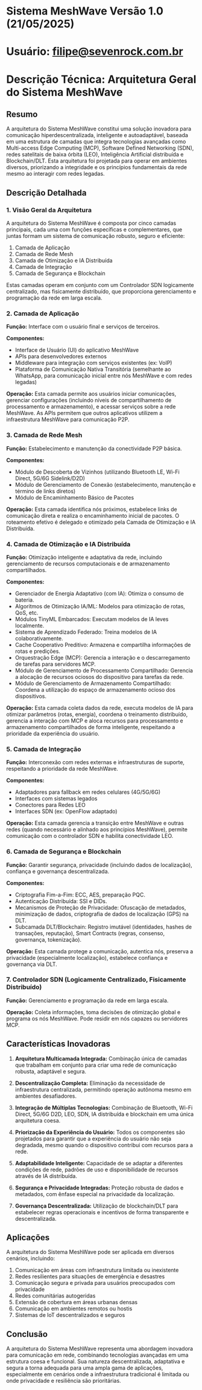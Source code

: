 # Sistema MeshWave Versão 1.0 (21/05/2025)
# Usuário: filipe@sevenrock.com.br

# Descrição Técnica: Arquitetura Geral do Sistema MeshWave

## Resumo

A arquitetura do Sistema MeshWave constitui uma solução inovadora para comunicação hiperdescentralizada, inteligente e autoadaptável, baseada em uma estrutura de camadas que integra tecnologias avançadas como Multi-access Edge Computing (MCP), Software Defined Networking (SDN), redes satelitais de baixa órbita (LEO), Inteligência Artificial distribuída e Blockchain/DLT. Esta arquitetura foi projetada para operar em ambientes diversos, priorizando a integridade e os princípios fundamentais da rede mesmo ao interagir com redes legadas.

## Descrição Detalhada

### 1. Visão Geral da Arquitetura

A arquitetura do Sistema MeshWave é composta por cinco camadas principais, cada uma com funções específicas e complementares, que juntas formam um sistema de comunicação robusto, seguro e eficiente:

1. Camada de Aplicação
2. Camada de Rede Mesh
3. Camada de Otimização e IA Distribuída
4. Camada de Integração
5. Camada de Segurança e Blockchain

Estas camadas operam em conjunto com um Controlador SDN logicamente centralizado, mas fisicamente distribuído, que proporciona gerenciamento e programação da rede em larga escala.

### 2. Camada de Aplicação

**Função:** Interface com o usuário final e serviços de terceiros.

**Componentes:**
- Interface de Usuário (UI) do aplicativo MeshWave
- APIs para desenvolvedores externos
- Middleware para integração com serviços existentes (ex: VoIP)
- Plataforma de Comunicação Nativa Transitória (semelhante ao WhatsApp, para comunicação inicial entre nós MeshWave e com redes legadas)

**Operação:** Esta camada permite aos usuários iniciar comunicações, gerenciar configurações (incluindo níveis de compartilhamento de processamento e armazenamento), e acessar serviços sobre a rede MeshWave. As APIs permitem que outros aplicativos utilizem a infraestrutura MeshWave para comunicação P2P.

### 3. Camada de Rede Mesh

**Função:** Estabelecimento e manutenção da conectividade P2P básica.

**Componentes:**
- Módulo de Descoberta de Vizinhos (utilizando Bluetooth LE, Wi-Fi Direct, 5G/6G Sidelink/D2D)
- Módulo de Gerenciamento de Conexão (estabelecimento, manutenção e término de links diretos)
- Módulo de Encaminhamento Básico de Pacotes

**Operação:** Esta camada identifica nós próximos, estabelece links de comunicação direta e realiza o encaminhamento inicial de pacotes. O roteamento efetivo é delegado e otimizado pela Camada de Otimização e IA Distribuída.

### 4. Camada de Otimização e IA Distribuída

**Função:** Otimização inteligente e adaptativa da rede, incluindo gerenciamento de recursos computacionais e de armazenamento compartilhados.

**Componentes:**
- Gerenciador de Energia Adaptativo (com IA): Otimiza o consumo de bateria.
- Algoritmos de Otimização IA/ML: Modelos para otimização de rotas, QoS, etc.
- Módulos TinyML Embarcados: Executam modelos de IA leves localmente.
- Sistema de Aprendizado Federado: Treina modelos de IA colaborativamente.
- Cache Cooperativo Preditivo: Armazena e compartilha informações de rotas e predições.
- Orquestração Edge (MCP): Gerencia a interação e o descarregamento de tarefas para servidores MCP.
- Módulo de Gerenciamento de Processamento Compartilhado: Gerencia a alocação de recursos ociosos do dispositivo para tarefas da rede.
- Módulo de Gerenciamento de Armazenamento Compartilhado: Coordena a utilização do espaço de armazenamento ocioso dos dispositivos.

**Operação:** Esta camada coleta dados da rede, executa modelos de IA para otimizar parâmetros (rotas, energia), coordena o treinamento distribuído, gerencia a interação com MCP e aloca recursos para processamento e armazenamento compartilhados de forma inteligente, respeitando a prioridade da experiência do usuário.

### 5. Camada de Integração

**Função:** Interconexão com redes externas e infraestruturas de suporte, respeitando a prioridade da rede MeshWave.

**Componentes:**
- Adaptadores para fallback em redes celulares (4G/5G/6G)
- Interfaces com sistemas legados
- Conectores para Redes LEO
- Interfaces SDN (ex: OpenFlow adaptado)

**Operação:** Esta camada gerencia a transição entre MeshWave e outras redes (quando necessário e alinhado aos princípios MeshWave), permite comunicação com o controlador SDN e habilita conectividade LEO.

### 6. Camada de Segurança e Blockchain

**Função:** Garantir segurança, privacidade (incluindo dados de localização), confiança e governança descentralizada.

**Componentes:**
- Criptografia Fim-a-Fim: ECC, AES, preparação PQC.
- Autenticação Distribuída: SSI e DIDs.
- Mecanismos de Proteção de Privacidade: Ofuscação de metadados, minimização de dados, criptografia de dados de localização (GPS) na DLT.
- Subcamada DLT/Blockchain: Registro imutável (identidades, hashes de transações, reputação), Smart Contracts (regras, consenso, governança, tokenização).

**Operação:** Esta camada protege a comunicação, autentica nós, preserva a privacidade (especialmente localização), estabelece confiança e governança via DLT.

### 7. Controlador SDN (Logicamente Centralizado, Fisicamente Distribuído)

**Função:** Gerenciamento e programação da rede em larga escala.

**Operação:** Coleta informações, toma decisões de otimização global e programa os nós MeshWave. Pode residir em nós capazes ou servidores MCP.

## Características Inovadoras

1. **Arquitetura Multicamada Integrada:** Combinação única de camadas que trabalham em conjunto para criar uma rede de comunicação robusta, adaptável e segura.

2. **Descentralização Completa:** Eliminação da necessidade de infraestrutura centralizada, permitindo operação autônoma mesmo em ambientes desafiadores.

3. **Integração de Múltiplas Tecnologias:** Combinação de Bluetooth, Wi-Fi Direct, 5G/6G D2D, LEO, SDN, IA distribuída e blockchain em uma única arquitetura coesa.

4. **Priorização da Experiência do Usuário:** Todos os componentes são projetados para garantir que a experiência do usuário não seja degradada, mesmo quando o dispositivo contribui com recursos para a rede.

5. **Adaptabilidade Inteligente:** Capacidade de se adaptar a diferentes condições de rede, padrões de uso e disponibilidade de recursos através de IA distribuída.

6. **Segurança e Privacidade Integradas:** Proteção robusta de dados e metadados, com ênfase especial na privacidade da localização.

7. **Governança Descentralizada:** Utilização de blockchain/DLT para estabelecer regras operacionais e incentivos de forma transparente e descentralizada.

## Aplicações

A arquitetura do Sistema MeshWave pode ser aplicada em diversos cenários, incluindo:

1. Comunicação em áreas com infraestrutura limitada ou inexistente
2. Redes resilientes para situações de emergência e desastres
3. Comunicação segura e privada para usuários preocupados com privacidade
4. Redes comunitárias autogeridas
5. Extensão de cobertura em áreas urbanas densas
6. Comunicação em ambientes remotos ou hostis
7. Sistemas de IoT descentralizados e seguros

## Conclusão

A arquitetura do Sistema MeshWave representa uma abordagem inovadora para comunicação em rede, combinando tecnologias avançadas em uma estrutura coesa e funcional. Sua natureza descentralizada, adaptativa e segura a torna adequada para uma ampla gama de aplicações, especialmente em cenários onde a infraestrutura tradicional é limitada ou onde privacidade e resiliência são prioritárias.
